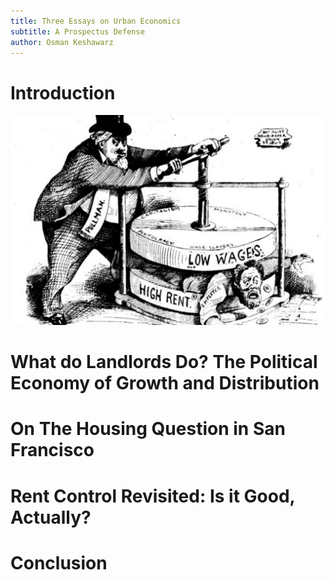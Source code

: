 ```yaml
--- 
title: Three Essays on Urban Economics
subtitle: A Prospectus Defense
author: Osman Keshawarz
---
```


# Introduction

![](images/rent-wage-poster.jpg)

# What do Landlords Do? The Political Economy of Growth and Distribution

# On The Housing Question in San Francisco

# Rent Control Revisited: Is it Good, Actually?

# Conclusion